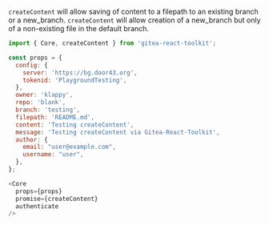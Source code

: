 `createContent` will allow saving of content to a filepath to an existing branch or a new_branch.
`createContent` will allow creation of a new_branch but only of a non-existing file in the default branch.

```js
import { Core, createContent } from 'gitea-react-toolkit';

const props = {
  config: {
    server: 'https://bg.door43.org',
    tokenid: 'PlaygroundTesting',
  },
  owner: 'klappy',
  repo: 'blank',
  branch: 'testing',
  filepath: 'README.md',
  content: 'Testing createContent',
  message: 'Testing createContent via Gitea-React-Toolkit',
  author: {
    email: "user@example.com",
    username: "user",
  },
};

<Core
  props={props}
  promise={createContent}
  authenticate
/>
```
